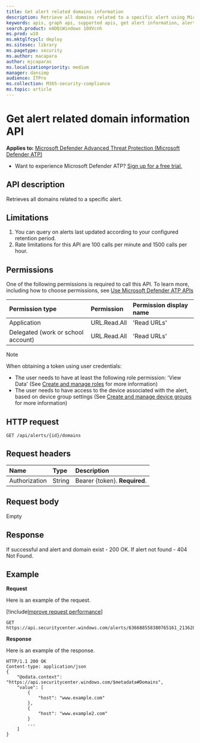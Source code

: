 ```yaml
---
title: Get alert related domains information
description: Retrieve all domains related to a specific alert using Microsoft Defender Advanced Threat Protection (Microsoft Defender ATP).
keywords: apis, graph api, supported apis, get alert information, alert information, related domain
search.product: eADQiWindows 10XVcnh
ms.prod: w10
ms.mktglfcycl: deploy
ms.sitesec: library
ms.pagetype: security
ms.author: macapara
author: mjcaparas
ms.localizationpriority: medium
manager: dansimp
audience: ITPro
ms.collection: M365-security-compliance
ms.topic: article
---
```


# Get alert related domain information API

**Applies to:** [Microsoft Defender Advanced Threat Protection (Microsoft Defender ATP)](https://go.microsoft.com/fwlink/p/?linkid=2069559)

- Want to experience Microsoft Defender ATP? [Sign up for a free trial.](https://www.microsoft.com/microsoft-365/windows/microsoft-defender-atp?ocid=docs-wdatp-exposedapis-abovefoldlink)


## API description
Retrieves all domains related to a specific alert.


## Limitations
1. You can query on alerts last updated according to your configured retention period.
2. Rate limitations for this API are 100 calls per minute and 1500 calls per hour.


## Permissions
One of the following permissions is required to call this API. To learn more, including how to choose permissions, see [Use Microsoft Defender ATP APIs](apis-intro.md)

Permission type | Permission | Permission display name
:---|:---|:---
Application | URL.Read.All | 'Read URLs'
Delegated (work or school account) | URL.Read.All | 'Read URLs'

>[!Note]
> When obtaining a token using user credentials:
>- The user needs to have at least the following role permission: 'View Data' (See [Create and manage roles](user-roles.md) for more information)
>- The user needs to have access to the device associated with the alert, based on device group settings (See [Create and manage device groups](machine-groups.md) for more information)

## HTTP request
```
GET /api/alerts/{id}/domains
```

## Request headers

Name | Type | Description
:---|:---|:---
Authorization | String | Bearer {token}. **Required**.


## Request body
Empty

## Response
If successful and alert and domain exist - 200 OK. If alert not found - 404 Not Found.

## Example

**Request**

Here is an example of the request.

[!include[Improve request performance](../../includes/improve-request-performance.md)]

```
GET https://api.securitycenter.windows.com/alerts/636688558380765161_2136280442/domains
```

**Response**

Here is an example of the response.

```
HTTP/1.1 200 OK
Content-type: application/json
{
    "@odata.context": "https://api.securitycenter.windows.com/$metadata#Domains",
    "value": [
        {
            "host": "www.example.com"
        },
		{
            "host": "www.example2.com"
        }
		...
    ]
}

```
